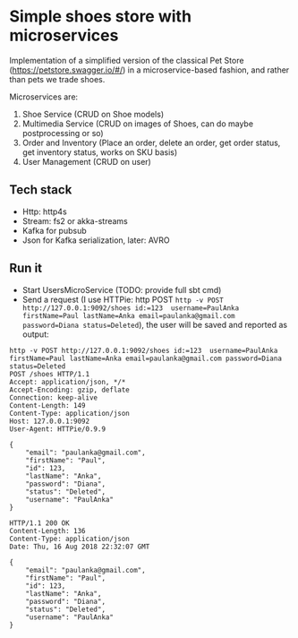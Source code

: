 # Simple shoes store with microservices

Implementation of a simplified version of the classical Pet Store (https://petstore.swagger.io/#/) in a microservice-based fashion, and rather than pets we trade shoes.

Microservices are:

1. Shoe Service (CRUD on Shoe models)
1. Multimedia Service (CRUD on images of Shoes, can do maybe postprocessing or so)
1. Order and Inventory (Place an order, delete an order, get order status, get inventory status, works on SKU basis)
1. User Management (CRUD on user)


## Tech stack
- Http: http4s
- Stream: fs2 or akka-streams
- Kafka for pubsub
- Json for Kafka serialization, later: AVRO

## Run it
- Start UsersMicroService (TODO: provide full sbt cmd)
- Send a request (I use HTTPie:  http POST `http -v POST http://127.0.0.1:9092/shoes id:=123  username=PaulAnka firstName=Paul lastName=Anka email=paulanka@gmail.com password=Diana status=Deleted`), the user will be saved and reported as output:
```
http -v POST http://127.0.0.1:9092/shoes id:=123  username=PaulAnka firstName=Paul lastName=Anka email=paulanka@gmail.com password=Diana status=Deleted
POST /shoes HTTP/1.1
Accept: application/json, */*
Accept-Encoding: gzip, deflate
Connection: keep-alive
Content-Length: 149
Content-Type: application/json
Host: 127.0.0.1:9092
User-Agent: HTTPie/0.9.9

{
    "email": "paulanka@gmail.com",
    "firstName": "Paul",
    "id": 123,
    "lastName": "Anka",
    "password": "Diana",
    "status": "Deleted",
    "username": "PaulAnka"
}

HTTP/1.1 200 OK
Content-Length: 136
Content-Type: application/json
Date: Thu, 16 Aug 2018 22:32:07 GMT

{
    "email": "paulanka@gmail.com",
    "firstName": "Paul",
    "id": 123,
    "lastName": "Anka",
    "password": "Diana",
    "status": "Deleted",
    "username": "PaulAnka"
}
```